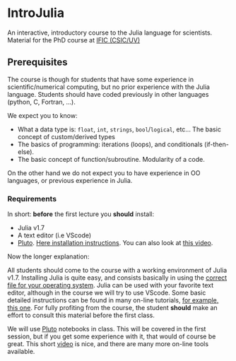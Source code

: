 # IntroJulia

An interactive, introductory course to the Julia language for
scientists. Material for the PhD course at [IFIC
(CSIC/UV)](https://indico.ific.uv.es/event/6550/)

## Prerequisites

The course is though for students that have some experience in
scientific/numerical computing, but no prior experience with the Julia
language. Students should have coded previously in other languages
(python, C, Fortran, ...).

We expect you to know:
- What a data type is: `float`, `int`, `strings`, `bool`/`logical`,
  etc... The basic concept of custom/derived types
- The basics of programming: iterations (loops), and conditionals
  (if-then-else). 
- The basic concept of function/subroutine. Modularity of a code.

On the other hand we do not expect you to have experience in OO
languages, or previous experience in Julia.

### Requirements

In short: **before** the first lecture you **should** install:
- Julia v1.7
- A text editor (i.e VScode)
- [Pluto](https://github.com/fonsp/Pluto.jl). [Here installation
  instructions](https://github.com/fonsp/Pluto.jl#installation). You
  can also look at [this
  video](https://www.youtube.com/watch?v=OOjKEgbt8AI). 

Now the longer explanation:

All students should come to the course with a working environment of
Julia v1.7. Installing Julia is quite easy, and consists basically in
using the [correct file for your operating
system](https://julialang.org/downloads/). Julia can be used with your
favorite text editor, although in the course we will try to use
VScode. Some basic detailed instructions can be found in many on-line
tutorials, [for example, this
one](https://techytok.com/julia-vscode/). For fully profiting from the
course, the student **should** make an effort to consult this material
before the first class.

We will use [Pluto](https://github.com/fonsp/Pluto.jl) notebooks in
class. This will be covered in the first session, but if you get some
experience with it, that would of course be great. This short
[video](https://www.youtube.com/watch?v=OOjKEgbt8AI) is nice, and
there are many more on-line tools available.




